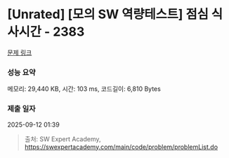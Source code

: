 # [Unrated] [모의 SW 역량테스트] 점심 식사시간 - 2383 

[문제 링크](https://swexpertacademy.com/main/code/problem/problemDetail.do?contestProbId=AV5-BEE6AK0DFAVl) 

### 성능 요약

메모리: 29,440 KB, 시간: 103 ms, 코드길이: 6,810 Bytes

### 제출 일자

2025-09-12 01:39



> 출처: SW Expert Academy, https://swexpertacademy.com/main/code/problem/problemList.do